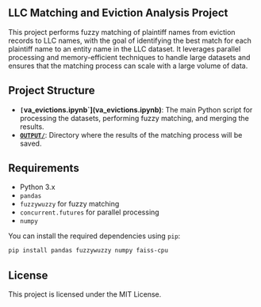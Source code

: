 ## LLC Matching and Eviction Analysis Project

This project performs fuzzy matching of plaintiff names from eviction records to LLC names, with the goal of identifying the best match for each plaintiff name to an entity name in the LLC dataset. It leverages parallel processing and memory-efficient techniques to handle large datasets and ensures that the matching process can scale with a large volume of data.

## Project Structure
- **`[`va_evictions.ipynb`](va_evictions.ipynb)**: The main Python script for processing the datasets, performing fuzzy matching, and merging the results.
- **[`OUTPUT/`](OUTPUT/)**: Directory where the results of the matching process will be saved.
  
## Requirements

- Python 3.x
- `pandas`
- `fuzzywuzzy` for fuzzy matching
- `concurrent.futures` for parallel processing
- `numpy`

You can install the required dependencies using `pip`:

```bash
pip install pandas fuzzywuzzy numpy faiss-cpu
```
## License
This project is licensed under the MIT License.
